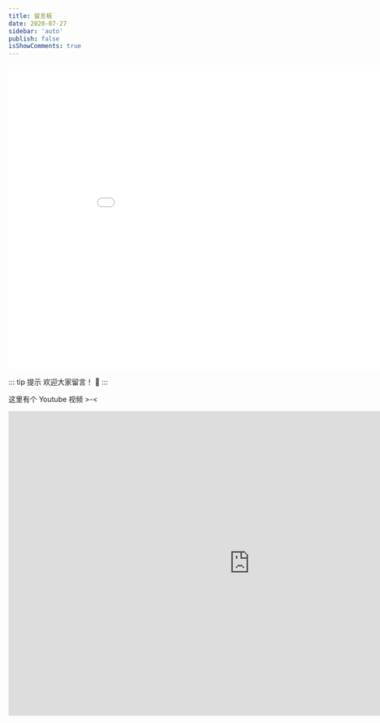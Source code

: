 ```yaml
---
title: 留言板
date: 2020-07-27
sidebar: 'auto'
publish: false
isShowComments: true
---
```

<iframe src="//player.bilibili.com/player.html?aid=32504233&bvid=BV1EW41167Yv&cid=56871075&page=1&high_quality=1" scrolling="no" border="0" frameborder="no" framespacing="0" allowfullscreen="true" style="width:950px;height:600px;min-width:375px;min-height:200px"> </iframe>

::: tip 提示
欢迎大家留言！ :rainbow:
:::

这里有个 Youtube 视频 >-<
<iframe width="950" height="600" src="https://www.youtube.com/embed/PT2_F-1esPk" frameborder="0" allow="accelerometer; autoplay; encrypted-media; gyroscope; picture-in-picture" allowfullscreen></iframe>


<ClientOnly>
  <md-edit></md-edit>
</ClientOnly>
<script>
    import MdEdit from "../.vuepress/components/md-edit";
    export default {
        components: {MdEdit}
    }
</script>